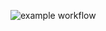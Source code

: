 ![example workflow](https://github.com/vladxyk/VALERA/tree/main/actions/workflows/main.yml/badge.svg)
